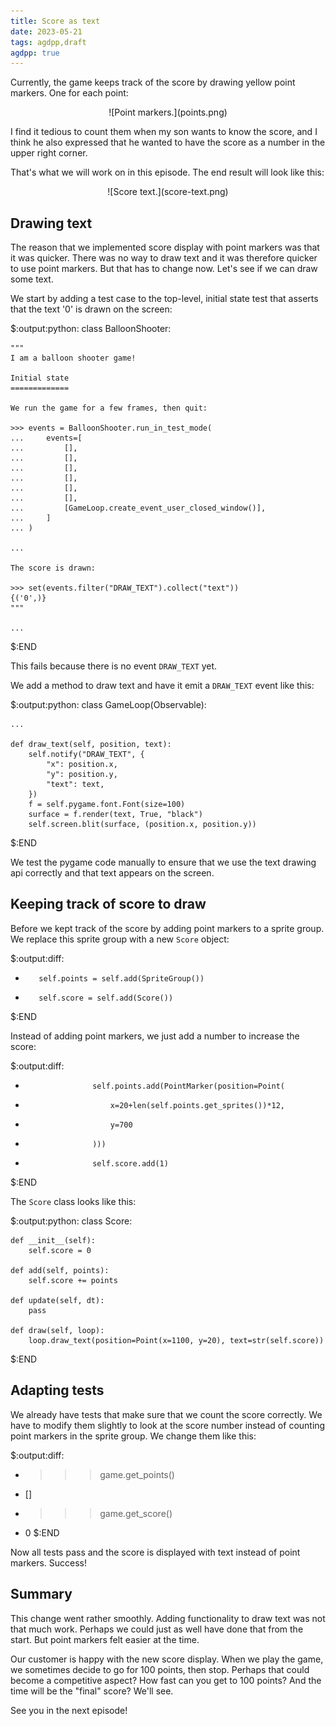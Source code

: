 ```yaml
---
title: Score as text
date: 2023-05-21
tags: agdpp,draft
agdpp: true
---
```


Currently, the game keeps track of the score by drawing yellow point markers.
One for each point:

<p>
<center>
![Point markers.](points.png)
</center>
</p>

I find it tedious to count them when my son wants to know the score, and I
think he also expressed that he wanted to have the score as a number in the
upper right corner.

That's what we will work on in this episode. The end result will look like
this:

<p>
<center>
![Score text.](score-text.png)
</center>
</p>

## Drawing text

The reason that we implemented score display with point markers was that it was
quicker. There was no way to draw text and it was therefore quicker to use
point markers. But that has to change now. Let's see if we can draw some text.

We start by adding a test case to the top-level, initial state test that
asserts that the text '0' is drawn on the screen:

$:output:python:
class BalloonShooter:

    """
    I am a balloon shooter game!

    Initial state
    =============

    We run the game for a few frames, then quit:

    >>> events = BalloonShooter.run_in_test_mode(
    ...     events=[
    ...         [],
    ...         [],
    ...         [],
    ...         [],
    ...         [],
    ...         [],
    ...         [GameLoop.create_event_user_closed_window()],
    ...     ]
    ... )

    ...

    The score is drawn:

    >>> set(events.filter("DRAW_TEXT").collect("text"))
    {('0',)}
    """

    ...
$:END

This fails because there is no event `DRAW_TEXT` yet.

We add a method to draw text and have it emit a `DRAW_TEXT` event like this:

$:output:python:
class GameLoop(Observable):

    ...

    def draw_text(self, position, text):
        self.notify("DRAW_TEXT", {
            "x": position.x,
            "y": position.y,
            "text": text,
        })
        f = self.pygame.font.Font(size=100)
        surface = f.render(text, True, "black")
        self.screen.blit(surface, (position.x, position.y))
$:END

We test the pygame code manually to ensure that we use the text drawing api
correctly and that text appears on the screen.

## Keeping track of score to draw

Before we kept track of the score by adding point markers to a sprite group. We
replace this sprite group with a new `Score` object:

$:output:diff:
-        self.points = self.add(SpriteGroup())
+        self.score = self.add(Score())
$:END

Instead of adding point markers, we just add a number to increase the score:

$:output:diff:
-                    self.points.add(PointMarker(position=Point(
-                        x=20+len(self.points.get_sprites())*12,
-                        y=700
-                    )))
+                    self.score.add(1)
$:END

The `Score` class looks like this:

$:output:python:
class Score:

    def __init__(self):
        self.score = 0

    def add(self, points):
        self.score += points

    def update(self, dt):
        pass

    def draw(self, loop):
        loop.draw_text(position=Point(x=1100, y=20), text=str(self.score))
$:END

## Adapting tests

We already have tests that make sure that we count the score correctly. We have
to modify them slightly to look at the score number instead of counting point
markers in the sprite group. We change them like this:

$:output:diff:
-    >>> game.get_points()
-    []
+    >>> game.get_score()
+    0
$:END

Now all tests pass and the score is displayed with text instead of point
markers. Success!

## Summary

This change went rather smoothly. Adding functionality to draw text was not
that much work. Perhaps we could just as well have done that from the start.
But point markers felt easier at the time.

Our customer is happy with the new score display. When we play the game, we
sometimes decide to go for 100 points, then stop. Perhaps that could become a
competitive aspect? How fast can you get to 100 points? And the time will be
the "final" score? We'll see.

See you in the next episode!
